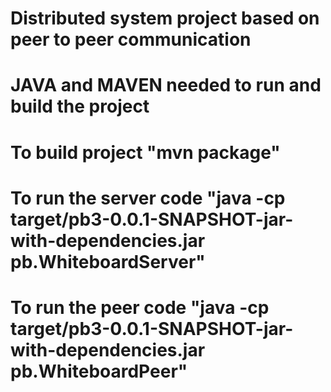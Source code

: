 # Distributed system project based on peer to peer communication
# JAVA and MAVEN needed to run and build the project
# To build project "mvn package"
# To run the server code "java -cp target/pb3-0.0.1-SNAPSHOT-jar-with-dependencies.jar pb.WhiteboardServer"
# To run the peer code "java -cp target/pb3-0.0.1-SNAPSHOT-jar-with-dependencies.jar pb.WhiteboardPeer"
